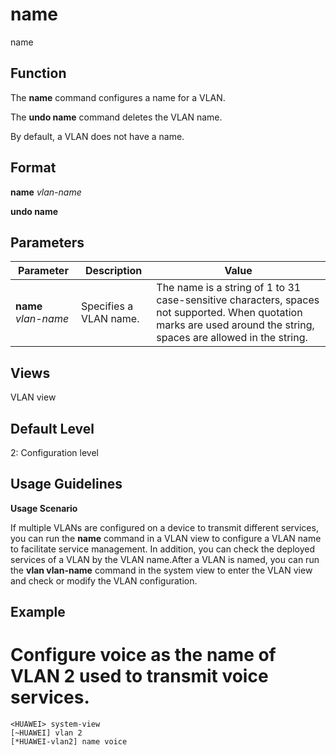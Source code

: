 name
====

name

Function
--------



The **name** command configures a name for a VLAN.

The **undo name** command deletes the VLAN name.



By default, a VLAN does not have a name.


Format
------

**name** *vlan-name*

**undo name**


Parameters
----------

| Parameter | Description | Value |
| --- | --- | --- |
| **name** *vlan-name* | Specifies a VLAN name. | The name is a string of 1 to 31 case-sensitive characters, spaces not supported.  When quotation marks are used around the string, spaces are allowed in the string. |



Views
-----

VLAN view


Default Level
-------------

2: Configuration level


Usage Guidelines
----------------

**Usage Scenario**



If multiple VLANs are configured on a device to transmit different services, you can run the **name** command in a VLAN view to configure a VLAN name to facilitate service management. In addition, you can check the deployed services of a VLAN by the VLAN name.After a VLAN is named, you can run the **vlan vlan-name** command in the system view to enter the VLAN view and check or modify the VLAN configuration.




Example
-------

# Configure voice as the name of VLAN 2 used to transmit voice services.
```
<HUAWEI> system-view
[~HUAWEI] vlan 2
[*HUAWEI-vlan2] name voice

```
